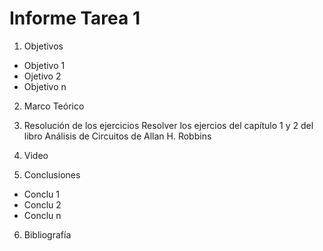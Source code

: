 # Informe Tarea 1


1. Objetivos  
* Objetivo 1
* Ojetivo 2
* Objetivo n




2. Marco Teórico 




3. Resolución de los ejercicios
Resolver los ejercios del capítulo 1 y 2 del libro Análisis de Circuitos de Allan H. Robbins



4. Video





5. Conclusiones 
* Conclu 1
* Conclu 2 
* Conclu n


6. Bibliografía
